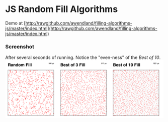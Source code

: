 # JS Random Fill Algorithms

Demo at [http://rawgithub.com/awendland/filling-algorithms-js/master/index.html](http://rawgithub.com/awendland/filling-algorithms-js/master/index.html)

### Screenshot
After several seconds of running. Notice the "even-ness" of the *Best of 10*.
<img src="screenshot.png"></img>